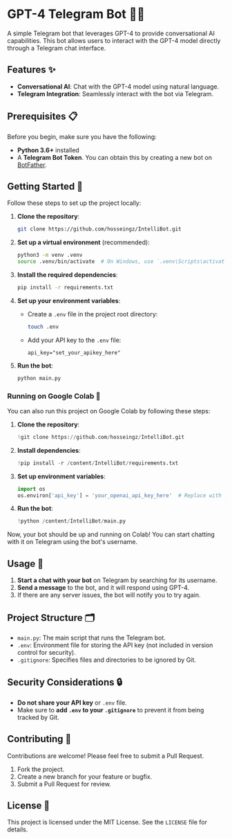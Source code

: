 # GPT-4 Telegram Bot 🤖💬

A simple Telegram bot that leverages GPT-4 to provide conversational AI capabilities. This bot allows users to interact with the GPT-4 model directly through a Telegram chat interface.

## Features ✨

- **Conversational AI**: Chat with the GPT-4 model using natural language.
- **Telegram Integration**: Seamlessly interact with the bot via Telegram.

## Prerequisites 📋

Before you begin, make sure you have the following:

- **Python 3.6+** installed
- A **Telegram Bot Token**. You can obtain this by creating a new bot on [BotFather](https://core.telegram.org/bots#botfather).

## Getting Started 🚀

Follow these steps to set up the project locally:

1. **Clone the repository**:
   ```bash
   git clone https://github.com/hosseingz/IntelliBot.git
   ```

2. **Set up a virtual environment** (recommended):
   ```bash
   python3 -m venv .venv
   source .venv/bin/activate  # On Windows, use `.venv\Scripts\activate`
   ```

3. **Install the required dependencies**:
   ```bash
   pip install -r requirements.txt
   ```

4. **Set up your environment variables**:
   - Create a `.env` file in the project root directory:
     ```bash
     touch .env
     ```
   - Add your API key to the `.env` file:
     ```
     api_key="set_your_apikey_here"
     ```

5. **Run the bot**:
   ```bash
   python main.py
   ```


### Running on Google Colab 🚀

You can also run this project on Google Colab by following these steps:

1. **Clone the repository**:
   ```python
   !git clone https://github.com/hosseingz/IntelliBot.git
   ```

2. **Install dependencies**:
   ```python
   !pip install -r /content/IntelliBot/requirements.txt
   ```

3. **Set up environment variables**:
   ```python
   import os
   os.environ['api_key'] = 'your_openai_api_key_here'  # Replace with your actual API key
   ```

4. **Run the bot**:
   ```python
   !python /content/IntelliBot/main.py
   ```

Now, your bot should be up and running on Colab! You can start chatting with it on Telegram using the bot's username.


## Usage 📝

1. **Start a chat with your bot** on Telegram by searching for its username.
2. **Send a message** to the bot, and it will respond using GPT-4.
3. If there are any server issues, the bot will notify you to try again.

## Project Structure 🗂️

- `main.py`: The main script that runs the Telegram bot.
- `.env`: Environment file for storing the API key (not included in version control for security).
- `.gitignore`: Specifies files and directories to be ignored by Git.


## Security Considerations 🔒

- **Do not share your API key** or `.env` file.
- Make sure to **add `.env` to your `.gitignore`** to prevent it from being tracked by Git.

## Contributing 🤝

Contributions are welcome! Please feel free to submit a Pull Request.

1. Fork the project.
2. Create a new branch for your feature or bugfix.
3. Submit a Pull Request for review.

## License 📜

This project is licensed under the MIT License. See the `LICENSE` file for details.
